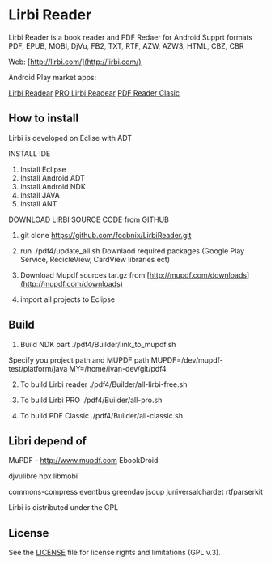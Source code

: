 # Lirbi Reader

Lirbi Reader is a book reader and PDF Redaer for Android 
Supprt formats PDF, EPUB, MOBI, DjVu, FB2, TXT, RTF, AZW, AZW3, HTML, CBZ, CBR

Web: [http://lirbi.com/](http://lirbi.com/)

Android Play market apps:

[Lirbi Readear](https://play.google.com/store/apps/details?id=com.foobnix.pdf.reader)
[PRO Lirbi Readear](https://play.google.com/store/apps/details?id=com.foobnix.pro.pdf.reader)
[PDF Reader Clasic](https://play.google.com/store/apps/details?id=classic.pdf.reader.viewer.djvu.epub.fb2.txt.mobi.book.reader.lirbi.libri)

## How to install

Lirbi is developed on Eclise with ADT

INSTALL IDE

1) Install Eclipse
2) Install Android ADT
3) Install Android NDK
4) Install JAVA
5) Install ANT

DOWNLOAD LIRBI SOURCE CODE from GITHUB

1) git clone https://github.com/foobnix/LirbiReader.git

2) run ./pdf4/update_all.sh
Downlaod required packages (Google Play Service, RecicleView, CardView libraries ect)

3) Download Mupdf sources tar.gz from [http://mupdf.com/downloads](http://mupdf.com/downloads)

4) import all projects to Eclipse


## Build

1) Build NDK part
./pdf4/Builder/link_to_mupdf.sh

Specify you project path and MUPDF path
MUPDF=/dev/mupdf-test/platform/java
MY=/home/ivan-dev/git/pdf4

2) To build Lirbi reader
./pdf4/Builder/all-lirbi-free.sh

3) To build Lirbi PRO
./pdf4/Builder/all-pro.sh

4) To build PDF Classic
./pdf4/Builder/all-classic.sh

## Libri depend of

MuPDF - http://www.mupdf.com
EbookDroid

djvulibre
hpx
libmobi

commons-compress
eventbus
greendao
jsoup
juniversalchardet
rtfparserkit

Lirbi is distributed under the GPL

## License

See the [LICENSE](LICENSE.md) file for license rights and limitations (GPL v.3).

